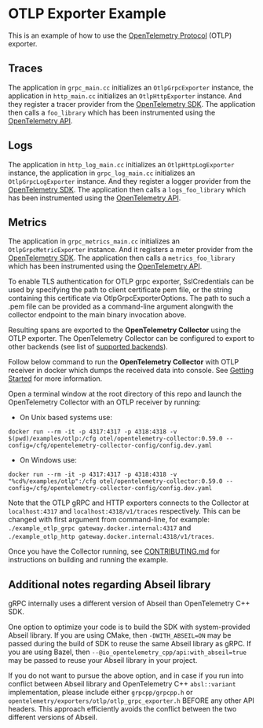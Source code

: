 # OTLP Exporter Example

This is an example of how to use the [OpenTelemetry
Protocol](https://github.com/open-telemetry/opentelemetry-specification/blob/main/specification/protocol/README.md)
(OTLP) exporter.

## Traces
The application in `grpc_main.cc` initializes an `OtlpGrpcExporter` instance,
the application in `http_main.cc` initializes an `OtlpHttpExporter` instance.
And they register a tracer provider from the [OpenTelemetry
SDK](https://github.com/open-telemetry/opentelemetry-cpp). The application then
calls a `foo_library` which has been instrumented using the [OpenTelemetry
API](https://github.com/open-telemetry/opentelemetry-cpp/tree/main/api).

## Logs
The application in `http_log_main.cc` initializes an `OtlpHttpLogExporter` instance,
the application in `grpc_log_main.cc` initializes an `OtlpGrpcLogExporter` instance.
And they register a logger provider from the [OpenTelemetry
SDK](https://github.com/open-telemetry/opentelemetry-cpp). The application then
calls a `logs_foo_library` which has been instrumented using the [OpenTelemetry
API](https://github.com/open-telemetry/opentelemetry-cpp/tree/main/api).

## Metrics
The application in `grpc_metrics_main.cc` initializes an `OtlpGrpcMetricExporter` instance.
And it registers a meter provider from the [OpenTelemetry
SDK](https://github.com/open-telemetry/opentelemetry-cpp). The application then
calls a `metrics_foo_library` which has been instrumented using the [OpenTelemetry
API](https://github.com/open-telemetry/opentelemetry-cpp/tree/main/api).

To enable TLS authentication for OTLP grpc exporter, SslCredentials can be used
by specifying the path to client certificate pem file, or the string containing
this certificate via OtlpGrpcExporterOptions. The path to such a .pem file can be
provided as a command-line argument alongwith the collector endpoint to the main
binary invocation above.

Resulting spans are exported to the **OpenTelemetry Collector** using the OTLP
exporter. The OpenTelemetry Collector can be configured to export to other
backends (see list of [supported
backends](https://github.com/open-telemetry/opentelemetry-collector/blob/main/exporter/README.md)).

Follow below command to run the **OpenTelemetry Collector** with OTLP receiver
in docker which dumps the received data into console. See [Getting
Started](https://opentelemetry.io/docs/collector/about/) for more information.

Open a terminal window at the root directory of this repo and launch the
OpenTelemetry Collector with an OTLP receiver by running:

- On Unix based systems use:

```console
docker run --rm -it -p 4317:4317 -p 4318:4318 -v $(pwd)/examples/otlp:/cfg otel/opentelemetry-collector:0.59.0 --config=/cfg/opentelemetry-collector-config/config.dev.yaml
```

- On Windows use:

```console
docker run --rm -it -p 4317:4317 -p 4318:4318 -v "%cd%/examples/otlp":/cfg otel/opentelemetry-collector:0.59.0 --config=/cfg/opentelemetry-collector-config/config.dev.yaml
```

Note that the OTLP gRPC and HTTP exporters connects to the Collector at `localhost:4317` and `localhost:4318/v1/traces` respectively. This can be changed with first argument from command-line, for example:
`./example_otlp_grpc gateway.docker.internal:4317` and
`./example_otlp_http gateway.docker.internal:4318/v1/traces`.

Once you have the Collector running, see
[CONTRIBUTING.md](../../CONTRIBUTING.md) for instructions on building and
running the example.

## Additional notes regarding Abseil library

gRPC internally uses a different version of Abseil than OpenTelemetry C++ SDK.

One option to optimize your code is to build the SDK with system-provided
Abseil library. If you are using CMake, then `-DWITH_ABSEIL=ON` may be passed
during the build of SDK to reuse the same Abseil library as gRPC. If you are
using Bazel, then `--@io_opentelemetry_cpp/api:with_abseil=true` may be passed
to reuse your Abseil library in your project.

If you do not want to pursue the above option, and in case if you run into
conflict between Abseil library and OpenTelemetry C++ `absl::variant`
implementation, please include either `grpcpp/grpcpp.h` or
`opentelemetry/exporters/otlp/otlp_grpc_exporter.h` BEFORE any other API
headers. This approach efficiently avoids the conflict between the two different
versions of Abseil.
